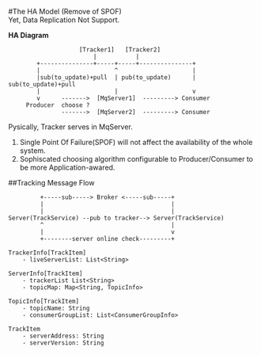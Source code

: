 #The HA Model (Remove of SPOF)  
Yet, Data Replication Not Support.

**HA Diagram**
	                    
	                    [Tracker1]   [Tracker2]
	                        |           |
	        +---------------+-----+-----+---------------+
	        |                     ^                     |
	        |sub(to_update)+pull  | pub(to_update)      | sub(to_update)+pull
	        |                     |                     v
	        v      ------->  [MqServer1]  ---------> Consumer
	     Producer  choose ?                         
	               ------->  [MqServer2]  ---------> Consumer

Pysically, Tracker serves in MqServer.
1. Single Point Of Failure(SPOF) will not affect the availability of the whole system.
2. Sophiscated choosing algorithm configurable to Producer/Consumer to be more Application-awared.


##Tracking Message Flow

		     +-----sub-----> Broker <-----sub-----+
	         |                                    |
	         |                                    |
	Server(TrackService) --pub to tracker--> Server(TrackService)
	         ^                                    |
	         |                                    v
	         +--------server online check---------+	 
	
	TrackerInfo[TrackItem] 
		- liveServerList: List<String>

	ServerInfo[TrackItem]  
		- trackerList List<String>
		- topicMap: Map<String, TopicInfo>

	TopicInfo[TrackItem]  
		- topicName: String
		- consumerGroupList: List<ConsumerGroupInfo>  
	
	TrackItem
		- serverAddress: String 
		- serverVersion: String
